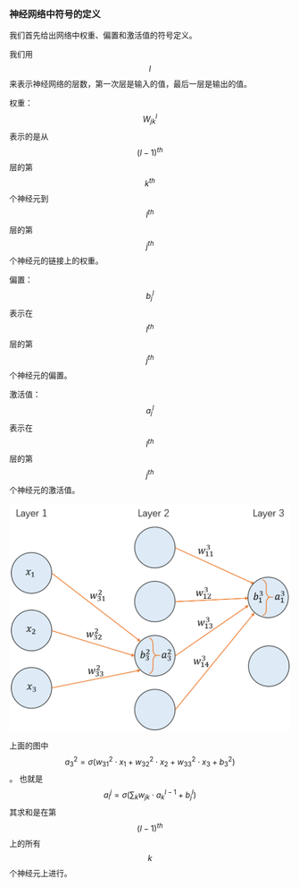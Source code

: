 ### 神经网络中符号的定义

我们首先给出网络中权重、偏置和激活值的符号定义。

我们用 $$l$$ 来表示神经网络的层数，第一次层是输入的值，最后一层是输出的值。

权重：$$W_{jk}^l$$表示的是从$$(l-1)^{th}$$层的第$$k^{th}$$个神经元到$$l^{th}$$层的第$$j^{th}$$个神经元的链接上的权重。

偏置：$$b_j^l$$表示在$$l^{th}$$层的第$$j^{th}$$个神经元的偏置。

激活值：$$a_j^l$$表示在$$l^{th}$$层的第$$j^{th}$$个神经元的激活值。

![](/assets/network-definition.png)

上面的图中 $$a_3^2 = \sigma(w_{31}^2 \cdot x_1 + w_{32}^2 \cdot x_2 + w_{33}^2 \cdot x_3 + b_3^2)$$。 也就是
$$
a_l^j = \sigma(\displaystyle\sum_{k} w_{jk} \cdot a_k^{l-1}+ b_j^l)
$$
其求和是在第$$(l-1)^{th}$$上的所有$$k$$个神经元上进行。





